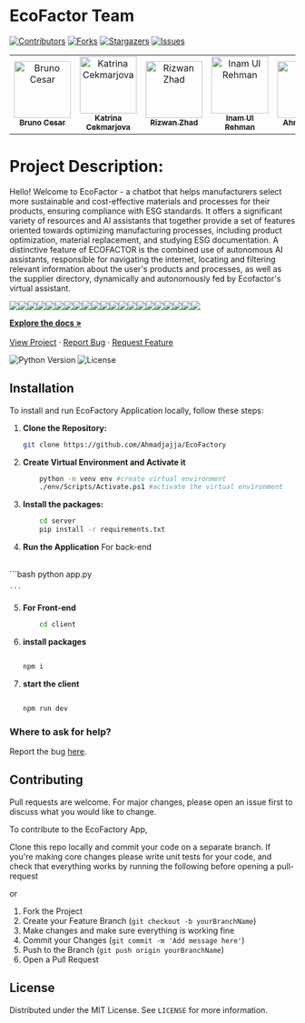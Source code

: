 # EcoFactor Team

[![Contributors][contributors-shield]][contributors-url]
[![Forks][forks-shield]][forks-url]
[![Stargazers][stars-shield]][stars-url]
[![Issues][issues-shield]][issues-url]
<table>
    <tbody>
        <tr>
          <td align="center">
                <a href="https://www.linkedin.com/in/brunoalecrim/">
                    <img src="https://media.licdn.com/dms/image/D4D03AQFQOdGC1phyvw/profile-displayphoto-shrink_400_400/0/1688715652137?e=1715212800&v=beta&t=nhV2kXMB7IK4BwoXq3_AsWswNczEDDi_JL8MTHN10R8" width="100px;" alt="Bruno Cesar"/>
                    <br />
                    <sub><b>Bruno Cesar</b></sub>
                </a> 
            </td>
          <td align="center">
                <a href="https://www.linkedin.com/in/katrina-cekmarjova/">
                    <img src="https://media.licdn.com/dms/image/D4D03AQHUmk5xcDMetA/profile-displayphoto-shrink_400_400/0/1693405804041?e=1715212800&v=beta&t=0zKtgkshIgiD9xmnEjBZqXuW145GwNVv8om9XWkBOrY" width="100px;" alt="Katrina Cekmarjova"/>
                    <br />
                    <sub><b>Katrina Cekmarjova</b></sub>
                </a> 
            </td>
          <td align="center">
                <a href="https://www.linkedin.com/in/rizwan-zhad-54812b171/">
                    <img src="https://media.licdn.com/dms/image/D4D03AQE8Cw11_Rl2jA/profile-displayphoto-shrink_400_400/0/1708821488131?e=1715212800&v=beta&t=7T2o19S5w1CU1ZV2cq7WndjiJ2-UiYXZYMXW3SqRftQ" width="100px;" alt="Rizwan Zhad "/>
                    <br />
                    <sub><b>Rizwan Zhad </b></sub>
                </a> 
            </td>
            <td align="center">
          <a href="https://github.com/inamprograms">
                    <img src="https://avatars.githubusercontent.com/u/113470083?v=4" width="100px;" alt="Inam Ul Rehman"/>
                    <br />
                    <sub><b>Inam Ul Rehman</b></sub>
                </a> 
            </td>
            <td align="center">
                <a href="https://github.com/Ahmadjajja">
                    <img src="https://avatars.githubusercontent.com/u/86593662?v=4" width="100px;" alt="Ahmad Jajja"/>
                    <br />
                    <sub><b>Ahmad Jajja</b></sub>
                </a> 
            </td>
            <td align="center">
                <a href="https://github.com/aleeza23">
                    <img src="https://avatars.githubusercontent.com/u/130530849?v=4" width="100px;" alt="Aleeza Rubab"/>
                    <br />
                    <sub><b>Aleeza Rubab</b></sub>
                </a> 
            </td>
        </tr> 
</tbody>
<table>

# Project Description:

Hello! Welcome to EcoFactor - a chatbot that helps manufacturers select more sustainable and cost-effective materials and processes for their products, ensuring compliance with ESG standards. It offers a significant variety of resources and AI assistants that together provide a set of features oriented towards optimizing manufacturing processes, including product optimization, material replacement, and studying ESG documentation. A distinctive feature of ECOFACTOR is the combined use of autonomous AI assistants, responsible for navigating the internet, locating and filtering relevant information about the user's products and processes, as well as the supplier directory, dynamically and autonomously fed by Ecofactor's virtual assistant.

<img src="./projectImages/EcoFactor.jpg">
<img src="./projectImages/Team.jpg">
<img src="./projectImages/Technologies.jpg">
<img src="./projectImages/Challanges.jpg">
<img src="./projectImages/Features.jpg">
<img src="./projectImages/FuturePlans.jpg">
<img src="./projectImages/idea1.jpg">
<img src="./projectImages/idea2.jpg">
<img src="./projectImages/idea3.jpg">
<img src="./projectImages/idea4.jpg">
<img src="./projectImages/Demo.jpg">
<img src="./projectImages/1.png">
<img src="./projectImages/2.png">
<img src="./projectImages/3.png">
<img src="./projectImages/4.png">
<img src="./projectImages/5.png">
<img src="./projectImages/6.png">
<img src="./projectImages/7.png">
<img src="./projectImages/8.png">
<img src="./projectImages/9.png">
<img src="./projectImages/10.png">


<p>
 <p>
    <a href="https://github.com/Ahmadjajja/EcoFactory"><strong>Explore the docs »</strong></a>
    <br />
    <br />
    <a href="https://lablab.ai/event/leap-2024-hackathon/ecofactor-team/ecofactor-smart-manufactures-solutions">View Project</a>
    ·
    <a href="https://github.com/Ahmadjajja/EcoFactory/issues">Report Bug</a>
    ·
    <a href="https://github.com/Ahmadjajja/EcoFactory/issues">Request Feature</a>
  </p>
</p>

![Python Version][python-image]
![License][license-image]


## Installation 

To install and run EcoFactory Application locally, follow these steps:

1. **Clone the Repository:**

    ```bash
    git clone https://github.com/Ahmadjajja/EcoFactory

    ```
2. **Create Virtual Environment and Activate it**

    ```bash
        python -m venv env #create virtual environment
        ./env/Scripts/Activate.ps1 #activate the virtual environment
    ```
3. **Install the packages:**

    ```bash
        cd server 
        pip install -r requirements.txt
    
    ```

4. **Run the Application** For back-end 
<br>
    ```bash
        python app.py
    
    ```   
5. **For Front-end**
    ```bash
        cd client
    ```
6. **install packages**
    ```bash

   npm i
    ```
7. **start the client**
    ```bash

   npm run dev

    ```

### Where to ask for help?
Report the bug [here](https://github.com/Ahmadjajja/EcoFactory/issues).


## Contributing

Pull requests are welcome. For major changes, please open an issue first to discuss what you would like to change.

To contribute to the EcoFactory App, 

Clone this repo locally and commit your code on a separate branch.
If you're making core changes please write unit tests for your code, and check that everything works by running the following before opening a pull-request

or 

1. Fork the Project
2. Create your Feature Branch (`git checkout -b yourBranchName`)
3. Make changes and make sure everything is working fine
4. Commit your Changes (`git commit -m 'Add message here'`)
5. Push to the Branch (`git push origin yourBranchName`)
6. Open a Pull Request

## License

Distributed under the MIT License. See `LICENSE` for more information.

[python-image]: https://img.shields.io/badge/python-v3.6+-blue.svg
[license-image]: https://img.shields.io/badge/license-MIT-blue.svg

[contributors-shield]: https://img.shields.io/github/contributors/Ahmadjajja/EcoFactory.svg?style=for-the-badge
[contributors-url]: https://github.com/Ahmadjajja/EcoFactory/graphs/contributors
[forks-shield]: https://img.shields.io/github/forks/Ahmadjajja/EcoFactory.svg?style=for-the-badge
[forks-url]: https://github.com/Ahmadjajja/EcoFactory/network/members
[stars-shield]: https://img.shields.io/github/stars/Ahmadjajja/EcoFactory.svg?style=for-the-badge
[stars-url]: https://github.com/Ahmadjajja/EcoFactory/stargazers
[issues-shield]: https://img.shields.io/github/issues/Ahmadjajja/EcoFactory.svg?style=for-the-badge
[issues-url]: https://github.com/Ahmadjajja/EcoFactory/issues
[license-shield]: https://img.shields.io/github/license/Ahmadjajja/EcoFactory.svg?style=for-the-badge
[license-url]: https://github.com/Ahmadjajja/EcoFactory/blob/master/LICENSE.txt
[linkedin-shield]: https://img.shields.io/badge/-LinkedIn-black.svg?style=for-the-badge&logo=linkedin&colorB=555




